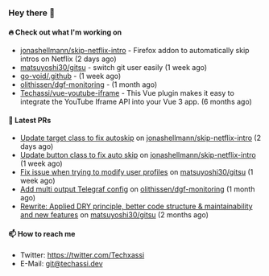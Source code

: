### Hey there 👋

#### 🔥 Check out what I'm working on


- [jonashellmann/skip-netflix-intro](https://github.com/jonashellmann/skip-netflix-intro) - Firefox addon to automatically skip intros on Netflix (2 days ago)
- [matsuyoshi30/gitsu](https://github.com/matsuyoshi30/gitsu) - switch git user easily (1 week ago)
- [go-void/.github](https://github.com/go-void/.github) -  (1 week ago)
- [olithissen/dgf-monitoring](https://github.com/olithissen/dgf-monitoring) -  (1 month ago)
- [Techassi/vue-youtube-iframe](https://github.com/Techassi/vue-youtube-iframe) - This Vue plugin makes it easy to integrate the YouTube Iframe API into your Vue 3 app. (6 months ago)

#### 🧪 Latest PRs


- [Update target class to fix autoskip](https://github.com/jonashellmann/skip-netflix-intro/pull/2) on [jonashellmann/skip-netflix-intro](https://github.com/jonashellmann/skip-netflix-intro) (2 days ago)
- [Update button class to fix auto skip](https://github.com/jonashellmann/skip-netflix-intro/pull/1) on [jonashellmann/skip-netflix-intro](https://github.com/jonashellmann/skip-netflix-intro) (1 week ago)
- [Fix issue when trying to modify user profiles](https://github.com/matsuyoshi30/gitsu/pull/20) on [matsuyoshi30/gitsu](https://github.com/matsuyoshi30/gitsu) (1 week ago)
- [Add multi output Telegraf config](https://github.com/olithissen/dgf-monitoring/pull/2) on [olithissen/dgf-monitoring](https://github.com/olithissen/dgf-monitoring) (1 month ago)
- [Rewrite: Applied DRY principle, better code structure &amp; maintainability and new features](https://github.com/matsuyoshi30/gitsu/pull/16) on [matsuyoshi30/gitsu](https://github.com/matsuyoshi30/gitsu) (2 months ago)

#### 📫 How to reach me

- Twitter: https://twitter.com/Techxassi
- E-Mail: git@techassi.dev